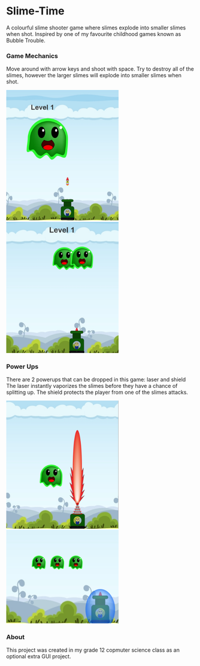 # Slime-Time
A colourful slime shooter game where slimes explode into smaller slimes when shot. Inspired by one of my favourite childhood games known as Bubble Trouble.

### Game Mechanics ###  
Move around with arrow keys and shoot with space.
Try to destroy all of the slimes, however the larger slimes will explode into smaller slimes when shot.

<img src ="images/slime1.png" width="300"> <img src ="images/slime2.png" width="300">

### Power Ups ###
There are 2 powerups that can be dropped in this game: laser and shield
The laser instantly vaporizes the slimes before they have a chance of splitting up.
The shield protects the player from one of the slimes attacks.

<img src ="images/slime3.png" width="300"> <img src ="images/slime4.png" width="300">

### About ###
This project was created in my grade 12 copmuter science class as an optional extra GUI project.
